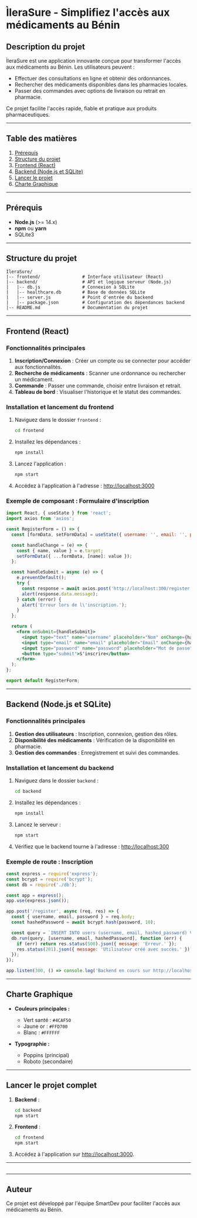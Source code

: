 # ÌleraSure - Simplifiez l'accès aux médicaments au Bénin

## Description du projet

ÌleraSure est une application innovante conçue pour transformer l'accès aux médicaments au Bénin. Les utilisateurs peuvent :

- Effectuer des consultations en ligne et obtenir des ordonnances.
- Rechercher des médicaments disponibles dans les pharmacies locales.
- Passer des commandes avec options de livraison ou retrait en pharmacie.

Ce projet facilite l'accès rapide, fiable et pratique aux produits pharmaceutiques.

---

## Table des matières

1. [Prérequis](#prérequis)
2. [Structure du projet](#structure-du-projet)
3. [Frontend (React)](#frontend-react)
4. [Backend (Node.js et SQLite)](#backend-nodejs-et-sqlite)
5. [Lancer le projet](#lancer-le-projet)
6. [Charte Graphique](#charte-graphique)

---

## Prérequis

- **Node.js** (>= 14.x)
- **npm** ou **yarn**
- SQLite3

---

## Structure du projet

```
ÌleraSure/
|-- frontend/                # Interface utilisateur (React)
|-- backend/                 # API et logique serveur (Node.js)
|   |-- db.js                # Connexion à SQLite
|   |-- healthcare.db        # Base de données SQLite
|   |-- server.js            # Point d'entrée du backend
|   |-- package.json         # Configuration des dépendances backend
|-- README.md                # Documentation du projet
```

---

## Frontend (React)

### Fonctionnalités principales

1. **Inscription/Connexion** : Créer un compte ou se connecter pour accéder aux fonctionnalités.
2. **Recherche de médicaments** : Scanner une ordonnance ou rechercher un médicament.
3. **Commande** : Passer une commande, choisir entre livraison et retrait.
4. **Tableau de bord** : Visualiser l'historique et le statut des commandes.

### Installation et lancement du frontend

1. Naviguez dans le dossier `frontend` :
   ```bash
   cd frontend
   ```
2. Installez les dépendances :
   ```bash
   npm install
   ```
3. Lancez l'application :
   ```bash
   npm start
   ```
4. Accédez à l'application à l'adresse : [http://localhost:3000](http://localhost:3000)

### Exemple de composant : Formulaire d'inscription

```jsx
import React, { useState } from 'react';
import axios from 'axios';

const RegisterForm = () => {
  const [formData, setFormData] = useState({ username: '', email: '', password: '' });

  const handleChange = (e) => {
    const { name, value } = e.target;
    setFormData({ ...formData, [name]: value });
  };

  const handleSubmit = async (e) => {
    e.preventDefault();
    try {
      const response = await axios.post('http://localhost:300/register', formData);
      alert(response.data.message);
    } catch (error) {
      alert('Erreur lors de l\'inscription.');
    }
  };

  return (
    <form onSubmit={handleSubmit}>
      <input type="text" name="username" placeholder="Nom" onChange={handleChange} required />
      <input type="email" name="email" placeholder="Email" onChange={handleChange} required />
      <input type="password" name="password" placeholder="Mot de passe" onChange={handleChange} required />
      <button type="submit">S'inscrire</button>
    </form>
  );
};

export default RegisterForm;
```

---

## Backend (Node.js et SQLite)

### Fonctionnalités principales

1. **Gestion des utilisateurs** : Inscription, connexion, gestion des rôles.
2. **Disponibilité des médicaments** : Vérification de la disponibilité en pharmacie.
3. **Gestion des commandes** : Enregistrement et suivi des commandes.

### Installation et lancement du backend

1. Naviguez dans le dossier `backend` :
   ```bash
   cd backend
   ```
2. Installez les dépendances :
   ```bash
   npm install
   ```
3. Lancez le serveur :
   ```bash
   npm start
   ```
4. Vérifiez que le backend tourne à l'adresse : [http://localhost:300](http://localhost:300)

### Exemple de route : Inscription

```javascript
const express = require('express');
const bcrypt = require('bcrypt');
const db = require('./db');

const app = express();
app.use(express.json());

app.post('/register', async (req, res) => {
  const { username, email, password } = req.body;
  const hashedPassword = await bcrypt.hash(password, 10);

  const query = `INSERT INTO users (username, email, hashed_password) VALUES (?, ?, ?)`;
  db.run(query, [username, email, hashedPassword], function (err) {
    if (err) return res.status(500).json({ message: 'Erreur.' });
    res.status(201).json({ message: 'Utilisateur créé avec succès.' });
  });
});

app.listen(300, () => console.log('Backend en cours sur http://localhost:300'));
```

---

## Charte Graphique

- **Couleurs principales :**

  - Vert santé : `#4CAF50`
  - Jaune or : `#FFD700`
  - Blanc : `#FFFFFF`

- **Typographie :**

  - Poppins (principal)
  - Roboto (secondaire)

---

## Lancer le projet complet

1. **Backend** :
   ```bash
   cd backend
   npm start
   ```
2. **Frontend** :
   ```bash
   cd frontend
   npm start
   ```
3. Accédez à l'application sur [http://localhost:3000](http://localhost:3000).

---

##

---

## Auteur

Ce projet est développé par l'équipe SmartDev pour faciliter l'accès aux médicaments au Bénin.&#x20;



